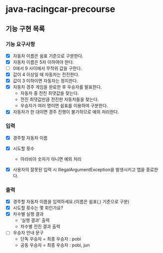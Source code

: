 # java-racingcar-precourse

## 기능 구현 목록

### 기능 요구사항

- [X] 자동차 이름은 쉼표 기준으로 구분한다.
- [X] 자동차 이름은 5자 이하여야 한다.
- [ ] 0에서 9 사이에서 무작위 값을 구한다.
- [X] 값이 4 이상일 때 자동차는 전진한다.
- [X] 값이 3 이하이면 자동차는 정지한다.
- [X] 자동차 경주 게임을 완료한 후 우승자를 발표한다.
    - 자동차 중 전진 최댓값을 찾는다.
    - 전진 최댓값만큼 전진한 자동차들을 찾는다.
    - 우승자가 여러 명이면 쉼표를 이용하여 구분한다.
- [X] 자동차가 한 대이면 경주 진행이 불가하므로 예외 처리한다.

### 입력

- [X] 경주할 자동차 이름

- [X] 시도할 횟수
    - 아라비아 숫자가 아니면 예외 처리

- [X] 사용자의 잘못된 입력 시 IllegalArgumentException을 발생시키고 앱을 종료한다.

### 출력

- [X] 경주할 자동차 이름을 입력하세요.(이름은 쉼표(,) 기준으로 구분)
- [X] 시도할 횟수는 몇 회인가요?
- [X] 차수별 실행 결과
    - '실행 결과' 출력
    - 차수별 전진 결과 출력
- [ ] 우승자 안내 문구
    - 단독 우승자 = 최종 우승자 : pobi
    - 공동 우승자 = 최종 우승자 : pobi, jun